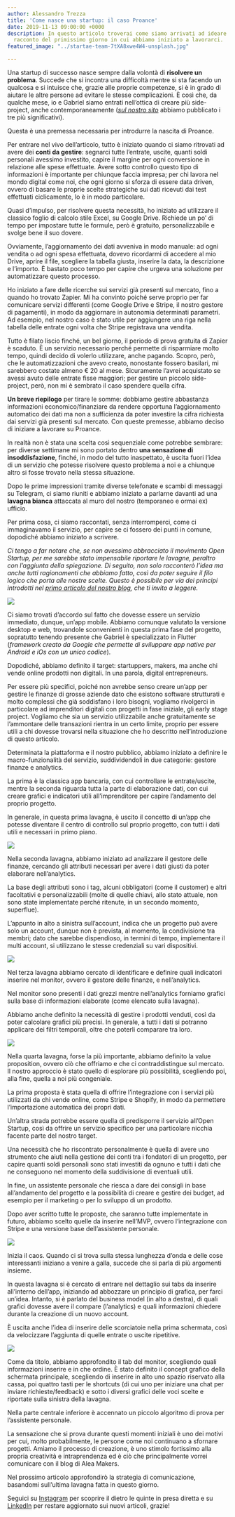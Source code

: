 ```yaml
---
author: Alessandro Trezza
title: 'Come nasce una startup: il caso Proance'
date: 2019-11-13 09:00:00 +0000
description: In questo articolo troverai come siamo arrivati ad ideare Proance e il
  racconto del primissimo giorno in cui abbiamo iniziato a lavorarci.
featured_image: "../startae-team-7tXA8xwe4W4-unsplash.jpg"

---
```

Una startup di successo nasce sempre dalla volontà di **risolvere un problema**. Succede che si incontra una difficoltà mentre si sta facendo un qualcosa e si intuisce che, grazie alle proprie competenze, si è in grado di aiutare le altre persone ad evitare le stesse complicazioni. È così che, da qualche mese, io e Gabriel siamo entrati nell’ottica di creare più side-project, anche contemporaneamente ([_sul nostro sito_](https://www.aleamakers.com "Homepage Alea Makers") abbiamo pubblicato i tre più significativi).

Questa è una premessa necessaria per introdurre la nascita di Proance.

Per entrare nel vivo dell’articolo, tutto è iniziato quando ci siamo ritrovati ad avere dei **conti da gestire**: segnarci tutte l’entrate, uscite, quanti soldi personali avessimo investito, capire il margine per ogni conversione in relazione alle spese effettuate. Avere sotto controllo questo tipo di informazioni è importante per chiunque faccia impresa; per chi lavora nel mondo digital come noi, che ogni giorno si sforza di essere data driven, ovvero di basare le proprie scelte strategiche sui dati ricevuti dai test effettuati ciclicamente, lo è in modo particolare.

Quasi d’impulso, per risolvere questa necessità, ho iniziato ad utilizzare il classico foglio di calcolo stile Excel, su Google Drive. Richiede un po’ di tempo per impostare tutte le formule, però è gratuito, personalizzabile e svolge bene il suo dovere.

Ovviamente, l’aggiornamento dei dati avveniva in modo manuale: ad ogni vendita o ad ogni spesa effettuata, dovevo ricordarmi di accedere al mio Drive, aprire il file, scegliere la tabella giusta, inserire la data, la descrizione e l’importo. È bastato poco tempo per capire che urgeva una soluzione per automatizzare questo processo.

Ho iniziato a fare delle ricerche sui servizi già presenti sul mercato, fino a quando ho trovato Zapier. Mi ha convinto poiché serve proprio per far comunicare servizi differenti (come Google Drive e Stripe, il nostro gestore di pagamenti), in modo da aggiornare in autonomia determinati parametri.  Ad esempio, nel nostro caso è stato utile per aggiungere una riga nella tabella delle entrate ogni volta che Stripe registrava una vendita.

Tutto è filato liscio finché, un bel giorno, il periodo di prova gratuita di Zapier è scaduto. È un servizio necessario perché permette di risparmiare molto tempo, quindi decido di volerlo utilizzare, anche pagando. Scopro, però, che le automatizzazioni che avevo creato, nonostante fossero basilari, mi sarebbero costate almeno € 20 al mese. Sicuramente l’avrei acquistato se avessi avuto delle entrate fisse maggiori; per gestire un piccolo side-project, però, non mi è sembrato il caso spendere quella cifra.

**Un breve riepilogo** per tirare le somme: dobbiamo gestire abbastanza informazioni economico/finanziare da rendere opportuna l’aggiornamento automatico dei dati ma non a sufficienza da poter investire la cifra richiesta dai servizi già presenti sul mercato. Con queste premesse, abbiamo deciso di iniziare a lavorare su Proance.

In realtà non è stata una scelta così sequenziale come potrebbe sembrare: per diverse settimane mi sono portato dentro **una sensazione di insoddisfazione**, finché, in modo del tutto inaspettato, è uscita fuori l’idea di un servizio che potesse risolvere questo problema a noi e a chiunque altro si fosse trovato nella stessa situazione.

Dopo le prime impressioni tramite diverse telefonate e scambi di messaggi su Telegram, ci siamo riuniti e abbiamo iniziato a parlarne davanti ad una **lavagna bianca** attaccata al muro del nostro (temporaneo e ormai ex) ufficio.

Per prima cosa, ci siamo raccontati, senza interromperci, come ci immaginavamo il servizio, per capire se ci fossero dei punti in comune, dopodiché abbiamo iniziato a scrivere.

_Ci tengo a far notare che, se non avessimo abbracciato il movimento Open Startup, per me sarebbe stato impensabile riportare le lavagne, peraltro con l’aggiunta della spiegazione. Di seguito, non solo racconterò l’idea ma anche tutti ragionamenti che abbiamo fatto, così da poter seguire il filo logico che porta alle nostre scelte. Questo è possibile per via dei principi introdotti nel_ [_primo articolo del nostro blog_](https://www.aleamakers.com/blog/ci-uniamo-al-movimento-open-startup-we-grow-we-make-we-share 'Articolo "Ci uniamo al movimento Open Startup" dal blog di Alea Makers')_, che ti invito a leggere._

![](../board1.jpeg)

Ci siamo trovati d’accordo sul fatto che dovesse essere un servizio immediato, dunque, un’app mobile. Abbiamo comunque valutato la versione desktop e web, trovandole sconvenienti in questa prima fase del progetto, sopratutto tenendo presente che Gabriel è specializzato in Flutter (_framework creato da Google che permette di sviluppare app native per Android e iOs con un unico codice_).

Dopodiché, abbiamo definito il target: startuppers, makers, ma anche chi vende online prodotti non digitali. In una parola, digital entrepreneurs.

Per essere più specifici, poiché non avrebbe senso creare un’app per gestire le finanze di grosse aziende dato che esistono software strutturati e molto complessi che già soddisfano i loro bisogni, vogliamo rivolgerci in particolare ad imprenditori digitali con progetti in fase iniziale, gli early stage project. Vogliamo che sia un servizio utilizzabile anche gratuitamente se l’ammontare delle transazioni rientra in un certo limite, proprio per essere utili a chi dovesse trovarsi nella situazione che ho descritto nell’introduzione di questo articolo.

Determinata la piattaforma e il nostro pubblico, abbiamo iniziato a definire le macro-funzionalità del servizio, suddividendoli in due categorie: gestore finanze e analytics.

La prima è la classica app bancaria, con cui controllare le entrate/uscite, mentre la seconda riguarda tutta la parte di elaborazione dati, con cui creare grafici e indicatori utili all’imprenditore per capire l’andamento del proprio progetto.

In generale, in questa prima lavagna, è uscito il concetto di un’app che potesse diventare il centro di controllo sul proprio progetto, con tutti i dati utili e necessari in primo piano.

![](../board2.jpeg)

Nella seconda lavagna, abbiamo iniziato ad analizzare il gestore delle finanze, cercando gli attributi necessari per avere i dati giusti da poter elaborare nell’analytics.

La base degli attributi sono i tag, alcuni obbligatori (come il customer) e altri facoltativi e personalizzabili (molte di quelle chiavi, allo stato attuale, non sono state implementate perché ritenute, in un secondo momento, superflue).

L’appunto in alto a sinistra sull’account, indica che un progetto può avere solo un account, dunque non è prevista, al momento, la condivisione tra membri; dato che sarebbe dispendioso, in termini di tempo, implementare il multi account,  si utilizzano le stesse credenziali su vari dispositivi.

![](../board3.jpeg)

Nel terza lavagna abbiamo cercato di identificare e definire quali indicatori inserire nel monitor, ovvero il gestore delle finanze, e nell’analytics.

Nel monitor sono presenti i dati grezzi mentre nell’analytics forniamo grafici sulla base di informazioni elaborate (come elencato sulla lavagna).

Abbiamo anche definito la necessità di gestire i prodotti venduti, così da poter calcolare grafici più precisi. In generale, a tutti i dati si potranno applicare dei filtri temporali, oltre che poterli comparare tra loro.

![](../board4.jpeg)

Nella quarta lavagna, forse la più importante, abbiamo definito la value proposition, ovvero ciò che offriamo e che ci contraddistingue sul mercato. Il nostro approccio è stato quello di esplorare più possibilità, scegliendo poi, alla fine, quella a noi più congeniale.

La prima proposta è stata quella di offrire l’integrazione con i servizi più utilizzati da chi vende online,  come Stripe e Shopify, in modo da permettere l’importazione automatica dei propri dati.

Un’altra strada potrebbe essere quella di predisporre il servizio all’Open Startup, così da offrire un servizio specifico per una particolare nicchia facente parte del nostro target.

Una necessità che ho riscontrato personalmente è quella di avere uno strumento che aiuti nella gestione dei conti tra i fondatori di un progetto, per capire quanti soldi personali sono stati investiti da ognuno e tutti i dati che ne conseguono nel momento della suddivisione di eventuali utili.

In fine, un assistente personale che riesca a dare dei consigli in base all’andamento del progetto e la possibilità di creare e gestire dei budget, ad esempio per il marketing o per lo sviluppo di un prodotto.

Dopo aver scritto tutte le proposte, che saranno tutte implementate in futuro, abbiamo scelto quelle da inserire nell’MVP, ovvero l’integrazione con Stripe e una versione base dell’assistente personale.

![](../board5.jpeg)

Inizia il caos. Quando ci si trova sulla stessa lunghezza d’onda e delle cose interessanti iniziano a venire a galla, succede che si parla di più argomenti insieme.

In questa lavagna si è cercato di entrare nel dettaglio sui tabs da inserire all’interno dell’app, iniziando ad abbozzare un principio di grafica, per farci un’idea. Intanto, si è parlato del business model (in alto a destra), di quali grafici dovesse avere il compare (l’analytics) e quali informazioni chiedere durante la creazione di un nuovo account.

È uscita anche l’idea di inserire delle scorciatoie nella prima schermata, così da velocizzare l’aggiunta di quelle entrate o uscite ripetitive.

![](../board6.jpeg)

Come da titolo, abbiamo approfondito il tab del monitor, scegliendo quali informazioni inserire e in che ordine. È stato definito il concept grafico della schermata principale, scegliendo di inserire in alto uno spazio riservato alla cassa, poi quattro tasti per le shortcuts (di cui uno per iniziare una chat per inviare richieste/feedback) e sotto i diversi grafici delle voci scelte e riportate sulla sinistra della lavagna.

Nella parte centrale inferiore è accennato un piccolo algoritmo di prova per l’assistente personale.

La sensazione che si prova durante questi momenti iniziali è uno dei motivi per cui, molto probabilmente, le persone come noi continuano a sfornare progetti. Amiamo il processo di creazione, è uno stimolo fortissimo alla propria creatività e intraprendenza ed è ciò che principalmente vorrei comunicare con il blog di Alea Makers.

Nel prossimo articolo approfondirò la strategia di comunicazione, basandomi sull’ultima lavagna fatta in questo giorno.

Seguici su [Instagram](https://www.instagram.com/aleamakers/ "Profilo Instagram di Alea Makers") per scoprire il dietro le quinte in presa diretta e su [LinkedIn](https://www.linkedin.com/company/aleamakers/ "Profilo LinkedIn di Alea Makers") per restare aggiornato sui nuovi articoli, grazie!